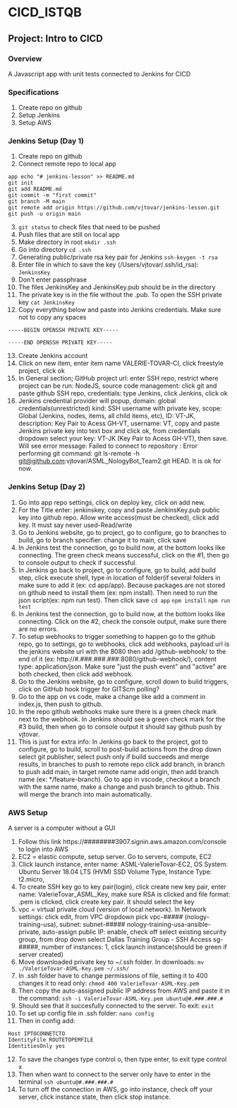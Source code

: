 # CICD_ISTQB

## Project: Intro to CICD

### Overview
A Javascript app with unit tests connected to Jenkins for CICD

### Specifications
1. Create repo on github
2. Setup Jenkins
3. Setup AWS

### Jenkins Setup (Day 1) 
1. Create repo on github
2. Connect remote repo to local app
```
app echo "# jenkins-lesson" >> README.md
git init
git add README.md
git commit -m "first commit"
git branch -M main
git remote add origin https://github.com/vjtovar/jenkins-lesson.git
git push -u origin main
```
3. ```git status``` to check files that need to be pushed
4. Push files that are still on local app
5. Make directory in root ```mkdir .ssh```
6. Go into directory ```cd .ssh```
7. Generating public/private rsa key pair for Jenkins ```ssh-keygen -t rsa```
8.  Enter file in which to save the key (/Users/vjtovar/.ssh/id_rsa): ```JenkinsKey```
9. Don't enter passphrase
10. The files JenkinsKey and JenkinsKey.pub should be in the directory
11. The private key is in the file without the .pub. To open the SSH private key ```cat JenkinsKey```
12. Copy everything below and paste into Jenkins credentials. Make sure not to copy any spaces
```
-----BEGIN OPENSSH PRIVATE KEY-----

-----END OPENSSH PRIVATE KEY-----
```
13. Create Jenkins account
14. Click on new item, enter item name VALERIE-TOVAR-CI, click freestyle project, click ok
15. In General section; GitHub project url: enter SSH repo, restrict where project can be run: NodeJS, source code management: click git and paste github SSH repo, credentials: type Jenkins, click Jenkins, click ok
16. Jenkins credential provider will popup, domain: global credentials(unrestricted) kind: SSH username with private key, scope: Global (Jenkins, nodes, items, all child items, etc), ID: VT-JK, description: Key Pair to Acess GH-VT, username: VT, copy and paste Jenkins private key into text box and click ok, from credentials dropdown select your key: VT-JK (Key Pair to Acess GH-VT), then save. Will see error message: Failed to connect to repository : Error performing git command: git ls-remote -h git@github.com:vjtovar/ASML_NologyBot_Team2.git HEAD. It is ok for now.

### Jenkins Setup (Day 2) 
1. Go into app repo settings, click on deploy key, click on add new.
2. For the Title enter: jenkinskey, copy and paste JenkinsKey.pub public key into github repo. Allow write access(must be checked), click add key. It must say never used-Read/write
3. Go to Jenkins website, go to project, go to configure, go to branches to build, go to branch specifier: change it to main, click save
4. In Jenkins test the connection, go to build now, at the bottom looks like connecting. The green check means successful, click on the #1, then go to console output to check if successful.
5. In Jenkins go back to project, go to configure, go to build, add build step, click execute shell, type in location of folder(if several folders in make sure to add it (ex: cd app/app). Because packages are not stored on github need to install them (ex: npm install). Then need to run the json script(ex: npm run test). Then click save
```cd app```
```npm install```
```npm run test```
6. In Jenkins test the connection, go to build now, at the bottom looks like connecting. Click on the #2, check the console output, make sure there are no errors.
7. To setup webhooks to trigger something to happen go to the github repo, go to settings, go to webhooks, click add webhooks, payload url is the jenkins website url with the 8080 then add /github-webhook/ to the end of it (ex: http://#.###.###.###:8080/github-webhook/), content type: application/json. Make sure "just the push event" and "active" are both checked, then click add webhook.
8. Go to the Jenkins website, go to configure, scroll down to build triggers, click on GitHub hook trigger for GITScm polling?
9. Go to the app on vs code, make a change like add a comment in index.js, then push to github.
10. In the repo github webhooks make sure there is a green check mark next to the webhook. In Jenkins should see a green check mark for the #3 build, then when go to console output it should say github push by vjtovar.
11. This is just for extra info: In Jenkins go back to the project, got to configure, go to build, scroll to post-build actions from the drop down select git publisher, select push only if build succeeds and merge results, in branches to push to remote repo click add branch, in branch to push add main, in target remote name add origin, then add branch name (ex: */feature-branch). Go to app in vscode, checkout a branch with the same name, make a change and push branch to github. This will merge the branch into main automatically.

### AWS Setup
A server is a computer without a GUI
1. Follow this link https://########3907.signin.aws.amazon.com/console to login into AWS
2. EC2 = elastic compute, setup server. Go to servers, compute, EC2
3. Click launch instance, enter name: ASML-ValerieTovar-EC2, OS System: Ubuntu Server 18.04 LTS (HVM) SSD Volume Type, Instance Type: t2.micro, 
4. To create SSH key go to key pair(login), click create new key pair, enter name: ValerieTovar_ASML_Key, make sure RSA is clicked and file format: .pem is clicked, click create key pair. It should select the key
5. vpc = virtual private cloud (version of local network). In Network settings: click edit, from VPC dropdown pick vpc-##### (nology-training-usa), subnet: subnet-##### nology-training-usa-ansible-private, auto-assign public IP: enable, check off select existing security group, from drop down select Dallas Training Group - SSH Access sg-#####, number of instances: 1, click launch instance(should be green if server created)
6. Move downloaded private key to ~/.ssh folder. In downloads: ```mv ./ValerieTovar-ASML-Key.pem ~/.ssh/```
7. In .ssh folder have to change permissions of file, setting it to 400 changes it to read only: ```chmod 400 ValerieTovar-ASML-Key.pem```
8. Then copy the auto-assigned public IP address from AWS and paste it in the command: ```ssh -i ValerieTovar-ASML-Key.pem ubuntu@#.###.###.#```
9. Should see that it succesfully connected to the server. To exit: ```exit```
10. To set up config file in .ssh folder: ```nano config```
11. Then in config add: 
```
Host IPTOCONNETCTO 
IdentityFile ROUTETOPEMFILE           
IdentitiesOnly yes
```
12. To save the changes type control o, then type enter, to exit type control x
13. Then when want to connect to the server only have to enter in the terminal ```ssh ubuntu@#.###.###.#```
14. To turn off the connection in AWS, go into instance, check off your server, click instance state, then click stop instance.

